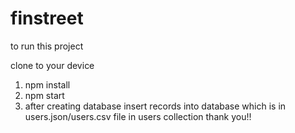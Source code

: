 # finstreet

to run this project

clone to your device

1)  npm install
2)  npm start
3)  after creating database insert records into database which is in users.json/users.csv file in users collection
thank you!!
